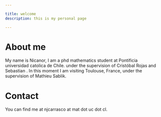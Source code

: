 ```yaml
---

title: welcome
description: this is my personal page

---
```

# About me
My name is Nicanor, I am a phd mathematics student at Pontificia universidad catolica de Chile.  under the supervision of Cristóbal Rojas and Sebastian  . 
In this moment I am visiting Toulouse, France, under the supervision of Mathieu Sablik.  
# Contact
You can find me at njcarrasco at mat dot uc dot cl.
